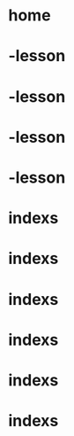 # home
# -lesson
# -lesson
# -lesson
# -lesson
# indexs
# indexs
# indexs
# indexs
# indexs
# indexs
